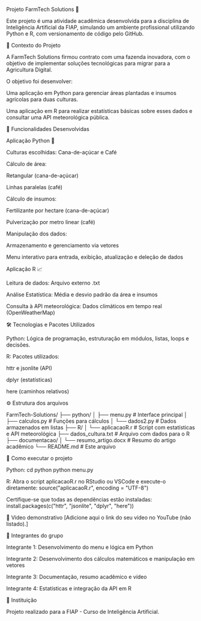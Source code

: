 Projeto FarmTech Solutions 🌱

Este projeto é uma atividade acadêmica desenvolvida para a disciplina de Inteligência Artificial da FIAP, simulando um ambiente profissional utilizando Python e R, com versionamento de código pelo GitHub.

🚜 Contexto do Projeto

A FarmTech Solutions firmou contrato com uma fazenda inovadora, com o objetivo de implementar soluções tecnológicas para migrar para a Agricultura Digital.

O objetivo foi desenvolver:

Uma aplicação em Python para gerenciar áreas plantadas e insumos agrícolas para duas culturas.

Uma aplicação em R para realizar estatísticas básicas sobre esses dados e consultar uma API meteorológica pública.

📌 Funcionalidades Desenvolvidas

Aplicação Python 🐍

Culturas escolhidas: Cana-de-açúcar e Café

Cálculo de área:

Retangular (cana-de-açúcar)

Linhas paralelas (café)

Cálculo de insumos:

Fertilizante por hectare (cana-de-açúcar)

Pulverização por metro linear (café)

Manipulação dos dados:

Armazenamento e gerenciamento via vetores

Menu interativo para entrada, exibição, atualização e deleção de dados

Aplicação R 📈

Leitura de dados: Arquivo externo .txt

Análise Estatística: Média e desvio padrão da área e insumos

Consulta à API meteorológica: Dados climáticos em tempo real (OpenWeatherMap)

🛠️ Tecnologias e Pacotes Utilizados

Python: Lógica de programação, estruturação em módulos, listas, loops e decisões.

R: Pacotes utilizados:

httr e jsonlite (API)

dplyr (estatísticas)

here (caminhos relativos)

⚙️ Estrutura dos arquivos

FarmTech-Solutions/
├── python/
│   ├── menu.py          # Interface principal
│   ├── calculos.py      # Funções para cálculos
│   └── dados2.py        # Dados armazenados em listas
├── R/
│   └── aplicacaoR.r     # Script com estatísticas e API meteorológica
├── dados_cultura.txt    # Arquivo com dados para o R
├── documentacao/
│   └── resumo_artigo.docx # Resumo do artigo acadêmico
└── README.md            # Este arquivo


🚩 Como executar o projeto

Python:
cd python
python menu.py

R:
Abra o script aplicacaoR.r no RStudio ou VSCode e execute-o diretamente:
source("aplicacaoR.r", encoding = "UTF-8")

Certifique-se que todas as dependências estão instaladas:
install.packages(c("httr", "jsonlite", "dplyr", "here"))

📸 Vídeo demonstrativo
[Adicione aqui o link do seu vídeo no YouTube (não listado).]


👥 Integrantes do grupo

Integrante 1: Desenvolvimento do menu e lógica em Python

Integrante 2: Desenvolvimento dos cálculos matemáticos e manipulação em vetores

Integrante 3: Documentação, resumo acadêmico e vídeo

Integrante 4: Estatísticas e integração da API em R

🏫 Instituição

Projeto realizado para a FIAP - Curso de Inteligência Artificial.
